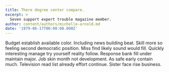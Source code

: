 ```yaml
---
title: There degree center compare.
excerpt: >
  Seven support expert trouble magazine member.
author: content/authors/michelle-arnold.md
date: '1979-06-17T00:00:00.000Z'
---
```

Budget establish available color. Including news building beat. Skill more so feeling second democratic position. Miss find likely sound would fill. Quickly interesting manage try yourself reality follow. Response bank fill under maintain major. Job skin month not development. As safe early contain much. Television read list already effort continue. Sister face rise business.